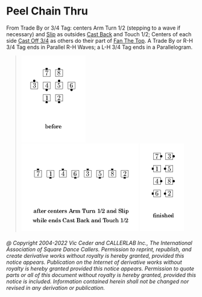 
# Peel Chain Thru

From Trade By or 3/4 Tag:
centers Arm Turn 1/2 (stepping to a wave if necessary) and [Slip](../a2/slip.md)
as outsides [Cast Back](../c1/cast_back.md) and
Touch 1/2; Centers of each side
[Cast Off 3/4](../ms/cast_off_three_quarters.md) as others do
their part of [Fan The Top](../plus/fan_the_top.md).
A Trade By or R-H 3/4 Tag ends in Parallel R-H Waves;
a L-H 3/4 Tag ends in a Parallelogram.

> 
> ![alt](peel_chain_thru-1.png)
> ![alt](peel_chain_thru-2.png)
> ![alt](peel_chain_thru-3.png)
> 

###### @ Copyright 2004-2022 Vic Ceder and CALLERLAB Inc., The International Association of Square Dance Callers. Permission to reprint, republish, and create derivative works without royalty is hereby granted, provided this notice appears. Publication on the Internet of derivative works without royalty is hereby granted provided this notice appears. Permission to quote parts or all of this document without royalty is hereby granted, provided this notice is included. Information contained herein shall not be changed nor revised in any derivation or publication.
